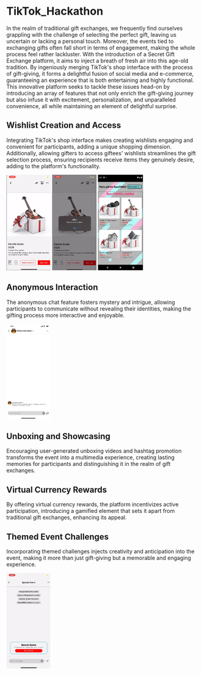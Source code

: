 # TikTok_Hackathon
In the realm of traditional gift exchanges, we frequently find ourselves grappling with the challenge of selecting the perfect gift, leaving us uncertain or lacking a personal touch. Moreover, the events tied to exchanging gifts often fall short in terms of engagement, making the whole process feel rather lackluster. With the introduction of a Secret Gift Exchange platform, it aims to inject a breath of fresh air into this age-old tradition. By ingeniously merging TikTok's shop interface with the process of gift-giving, it forms a delightful fusion of social media and e-commerce, guaranteeing an experience that is both entertaining and highly functional. This innovative platform seeks to tackle these issues head-on by introducing an array of features that not only enrich the gift-giving journey but also infuse it with excitement, personalization, and unparalleled convenience, all while maintaining an element of delightful surprise.

## Wishlist Creation and Access
Integrating TikTok's shop interface makes creating wishlists engaging and convenient for participants, adding a unique shopping dimension. Additionally, allowing gifters to access giftees' wishlists streamlines the gift selection process, ensuring recipients receive items they genuinely desire, adding to the platform's functionality.

<img src="etc/product.png" height="250"> <img src="etc/Wishlist.png" height="250"> <img src="etc/Wishlist_rev.png" height="250">

## Anonymous Interaction
The anonymous chat feature fosters mystery and intrigue, allowing participants to communicate without revealing their identities, making the gifting process more interactive and enjoyable.

<img src="etc/Anonymous.png" height="250">

## Unboxing and Showcasing
Encouraging user-generated unboxing videos and hashtag promotion transforms the event into a multimedia experience, creating lasting memories for participants and distinguishing it in the realm of gift exchanges.

## Virtual Currency Rewards
By offering virtual currency rewards, the platform incentivizes active participation, introducing a gamified element that sets it apart from traditional gift exchanges, enhancing its appeal.

## Themed Event Challenges
Incorporating themed challenges injects creativity and anticipation into the event, making it more than just gift-giving but a memorable and engaging experience.

<img src="etc/EventChat.png" height="250">